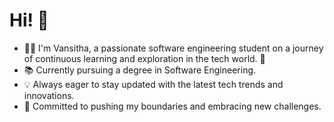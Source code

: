 # Hi! 👋

- 🧑🏽 I'm Vansitha, a passionate software engineering student on a journey of continuous learning and exploration in the tech world. 🚀
- 📚 Currently pursuing a degree in Software Engineering.
- 💡 Always eager to stay updated with the latest tech trends and innovations.
- 🌟 Committed to pushing my boundaries and embracing new challenges.
